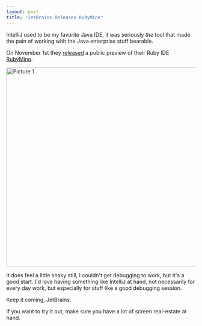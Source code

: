 ```yaml
---
layout: post
title: "JetBrains Releases RubyMine"
---
```

IntelliJ used to be my favorite Java IDE, it was seriously _the_ tool that made the pain of working with the Java enterprise stuff bearable.

On November 1st they [released](http://blogs.jetbrains.com/ruby/2008/11/rubymine-new-ruby-and-rails-ide-from-jetbrains/) a public preview of their Ruby IDE [RubyMine](http://www.jetbrains.com/ruby/index.html).

<div class="thumbnail"><a href="http://skitch.com/mattie/4t5n/picture-1"><img src="http://img.skitch.com/20081103-1p7qd31fesctp7f9fcqrm3pxw9.jpg" alt="Picture 1" width="530"/></a></div>

It does feel a little shaky still, I couldn't get debugging to work, but it's a good start. I'd love having something like IntelliJ at hand, not necessarily for every day work, but especially for stuff like a good debugging session.

Keep it coming, JetBrains.

If you want to try it out, make sure you have a lot of screen real-estate at hand.